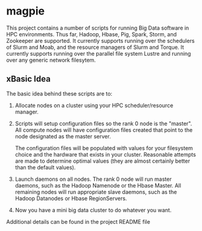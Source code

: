 magpie
======

This project contains a number of scripts for running Big Data
software in HPC environments.  Thus far, Hadoop, Hbase, Pig, Spark,
Storm, and Zookeeper are supported.  It currently supports running
over the schedulers of Slurm and Moab, and the resource managers of
Slurm and Torque.  It currently supports running over the parallel
file system Lustre and running over any generic network filesytem.

xBasic Idea
----------

The basic idea behind these scripts are to:

1) Allocate nodes on a cluster using your HPC scheduler/resource
   manager.

2) Scripts will setup configuration files so the rank 0 node is
   the "master".  All compute nodes will have configuration files
   created that point to the node designated as the master server.

   The configuration files will be populated with values for your
   filesystem choice and the hardware that exists in your cluster.
   Reasonable attempts are made to determine optimal values (they are
   almost certainly better than the default values).

3) Launch daemons on all nodes.  The rank 0 node will run master
   daemons, such as the Hadoop Namenode or the Hbase Master.  All
   remaining nodes will run appropriate slave daemons, such as the
   Hadoop Datanodes or Hbase RegionServers.

4) Now you have a mini big data cluster to do whatever you want.

Additional details can be found in the project README file
